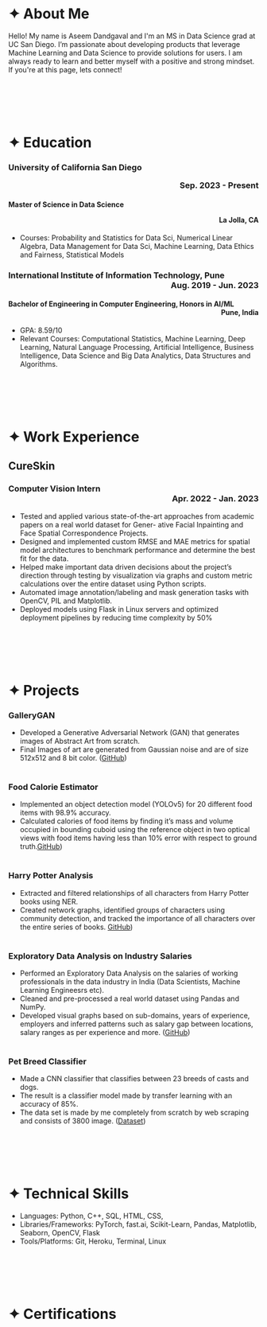 # **✦ About Me**

Hello! My name is Aseem Dandgaval and I'm an MS in Data Science grad at UC San Diego.
I’m passionate about developing products that leverage Machine Learning and Data Science to provide solutions for users. I am always ready to learn and better myself with a positive and strong mindset. If you're at this page, lets connect!

<br/><br/>
<br/><br/>

# **✦ Education**

### University of California San Diego <p style="text-align: right;"> Sep. 2023 - Present </p>
#### Master of Science in Data Science <p style="text-align: right;"> La Jolla, CA </p>
* Courses: Probability and Statistics for Data Sci, Numerical Linear Algebra, Data Management for Data Sci,
Machine Learning, Data Ethics and Fairness, Statistical Models


### International Institute of Information Technology, Pune <div style="text-align: right"> Aug. 2019 - Jun. 2023 </div>
#### Bachelor of Engineering in Computer Engineering, Honors in AI/ML  <div style="text-align: right"> Pune, India </div>
* GPA: 8.59/10
* Relevant Courses: Computational Statistics, Machine Learning, Deep Learning, Natural Language Processing, Artificial Intelligence, Business Intelligence, Data Science and Big Data Analytics, Data Structures and Algorithms.

<br/><br/>
<br/><br/>


# **✦ Work Experience**

## **CureSkin** 
### **Computer Vision Intern** <div style="text-align: right"> Apr. 2022 - Jan. 2023 </div>
* Tested and applied various state-of-the-art approaches from academic papers on a real world dataset for Gener-
ative Facial Inpainting and Face Spatial Correspondence Projects.
* Designed and implemented custom RMSE and MAE metrics for spatial model architectures to benchmark
performance and determine the best fit for the data.
* Helped make important data driven decisions about the project’s direction through testing by visualization via
graphs and custom metric calculations over the entire dataset using Python scripts.
* Automated image annotation/labeling and mask generation tasks with OpenCV, PIL and Matplotlib.
* Deployed models using Flask in Linux servers and optimized deployment pipelines by reducing time complexity
by 50%

<br/><br/>
<br/><br/>


# **✦ Projects**

### GalleryGAN
* Developed a Generative Adversarial Network (GAN) that generates images of Abstract Art from scratch.
* Final Images of art are generated from Gaussian noise and are of size 512x512 and 8 bit color. ([GitHub](https://github.com/aseemdandgaval/GalleryGAN))
<br/><br/>


### Food Calorie Estimator 
* Implemented an object detection model (YOLOv5) for 20 different food items with 98.9% accuracy.
* Calculated calories of food items by finding it’s mass and volume occupied in bounding cuboid using the reference
object in two optical views with food items having less than 10% error with respect to ground truth.[GitHub](https://github.com/aseemdandgaval/Food-Calorie-Estimator))
<br/><br/>


### Harry Potter Analysis 
* Extracted and filtered relationships of all characters from Harry Potter books using NER.
* Created network graphs, identified groups of characters using community detection, and tracked the importance
of all characters over the entire series of books. [GitHub](https://github.com/aseemdandgaval/Harry-Potter-Analysis))
<br/><br/>


### Exploratory Data Analysis on Industry Salaries
* Performed an Exploratory Data Analysis on the salaries of working professionals in
the data industry in India (Data Scientists, Machine Learning Engineesrs etc).
*  Cleaned and pre-processed a real world dataset using Pandas and NumPy.
*  Developed visual graphs based on sub-domains, years of experience, employers and inferred patterns such as
salary gap between locations, salary ranges as per experience and more. ([GitHub](https://github.com/aseemdandgaval/EDA-Salaries))
<br/><br/>


### Pet Breed Classifier
*   Made a CNN classifier that classifies between 23 breeds of casts and dogs.
*   The result is a classifier model made by transfer learning with an accuracy of 85%.
*   The data set is made by me completely from scratch by web scraping and consists
of 3800 image. ([Dataset](https://www.kaggle.com/aseemdandgaval/23-pet-breeds-image-classification))

<br/><br/>
<br/><br/>


# **✦ Technical Skills**
* Languages:             Python, C++, SQL, HTML, CSS, 
* Libraries/Frameworks:  PyTorch, fast.ai, Scikit-Learn, Pandas, Matplotlib, Seaborn, OpenCV, Flask
* Tools/Platforms:       Git, Heroku, Terminal, Linux

<br/><br/>
<br/><br/>


# **✦ Certifications**


